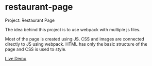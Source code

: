 # restaurant-page
Project: Restaurant Page

The idea behind this project is to use webpack with multiple js files.

Most of the page is created using JS. CSS and images are connected directly to JS using webpack.
HTML has only the basic structure of the page and CSS is used to style.

[Live Demo](https://renatoguedes-dev.github.io/restaurant-page/)